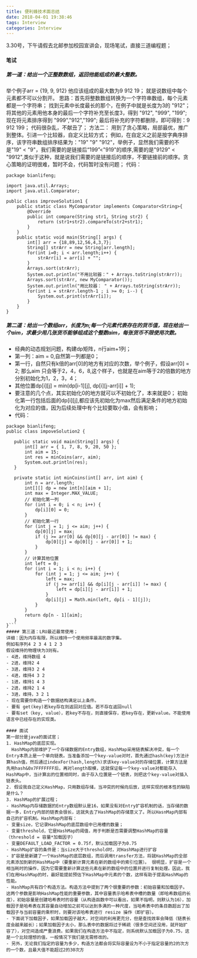 ```yaml
---
title: 便利蜂技术面总结
date: 2018-04-01 19:38:46
tags: Interview
categories: Interview
---
```

3.30号，下午请假去北邮参加校园宣讲会，现场笔试，直接三道编程题；
<!--more-->
#### 笔试
##### 第一道：给出一个正整数数组，返回他能组成的最大整数。
举个例子arr = {19, 9, 912} 他应该组成的最大数为9 912 19；
就是说数组中每个元素都不可以分割开。
思路：首先将整数数组转换为一个字符串数组，每个元素都是一个字符串；
找到元素中长度最长的那个，在例子中就是长度为3的 "912"；
将其他的元素用他本身的最后一个字符补充至长度3，得到 "912", "999", "199";
现在将元素排序得到 "999","912","199";
最后将补充的字符都删除，即可得到：9 912 199；
代码很杂乱，不献丑了；
方法二：
用到了贪心策略，局部最优，推广到整体。引进一个比较器，自定义比较方式；
例如，在自定义之前是按字典序排序，该字符串数组排序结果为："19" "9" "912"，举例子，显然我们需要的不是"19" < "9"，我们需要的是链接后“199”<"919"的顺序,需要的是"9129" < "9912",类似于这种，就是说我们需要的是链接后的顺序，不要链接前的顺序。贪心策略的证明很难，暂时不会，代码暂时没有问题；
代码：
```
package bianlifeng;

import java.util.Arrays;
import java.util.Comparator;

public class improveSolution1 {
	public static class MyComparator implements Comparator<String>{
		@Override
		public int compare(String str1, String str2) {
			return (str1+str2).compareTo(str2+str1);
		}
	}
	public static void main(String[] args) {
		int[] arr = {18,89,12,56,4,3,7};
		String[] strArr = new String[arr.length];
		for(int i=0; i < arr.length;i++) {
			strArr[i] = arr[i] + "";
		}
		Arrays.sort(strArr);
		System.out.println("不用比较器：" + Arrays.toString(strArr));
		Arrays.sort(strArr, new MyComparator());
		System.out.println("用比较器： " + Arrays.toString(strArr));
		for(int i = strArr.length-1 ; i >= 0; i--) {
			System.out.print(strArr[i]);
		}
	}
}
```
##### 第二道：给出一个数组arr，长度为n;每一个元素代表存在的货币值，现在给出一个aim，求最少用几张货币能够组成这个整数aim，每张货币不限使用次数。
- 经典的动态规划问题，构建dp矩阵，n行aim+1列；
- 第一列：aim = 0,自然第一列都是0；
- 第一行，自然只有k倍的arr[0]的地方有对应的次数，举个例子，假设arr[0] = 2;
那么aim 只会等于2，4，6，8,这个样子，也就是在aim等于2的倍数的地方分别初始化为1，2，3，4；
- 其他位置dp[i][j] = min(dp[i-1][j], dp[i][j-arr[i]] + 1);
- 要注意的几个点，其实初始化0的地方就可以不初始化了，本来就是0；
初始化第一行包括后面的dp[i][j],都应该先初始化为max然后满足条件的地方初始化为对应的值，因为后续处理中有个比较要取小值，会有影响；
 - 代码：
 ```
package bianlifeng;
public class impoveSolution2 {

	public static void main(String[] args) {
		int[] arr = { 1, 7, 8, 9, 20, 50 };
		int aim = 15;
		int res = minCoins(arr, aim);
		System.out.println(res);
	}

	private static int minCoins(int[] arr, int aim) {
		int n = arr.length;
		int[][] dp = new int[n][aim + 1];
		int max = Integer.MAX_VALUE;
		// 初始化第一列
		for (int i = 0; i < n; i++) {
			dp[i][0] = 0;
		}
		// 初始化第一行
		for (int j = 1; j <= aim; j++) {
			dp[0][j] = max;
			if (j >= arr[0] && dp[0][j - arr[0]] != max) {
				dp[0][j] = dp[0][j - arr[0]] + 1;
			}
		}
		// 计算其他位置
		int left = 0;
		for (int i = 1; i < n; i++) {
			for (int j = 1; j <= aim; j++) {
				left = max;
				if (j >= arr[i] && dp[i][j - arr[i]] != max) {
					left = dp[i][j - arr[i]] + 1;
				}
				dp[i][j] = Math.min(left, dp[i - 1][j]);
			}
		}
		return dp[n - 1][aim];
	}
}```
##### 第三道：LRU最近最常使用；
详细：因为内存有限，所以维持一个使用频率最高的数字集。
例如有序列4 2 3 4 1 2 3
假设维持的物理块为3则有。
- 4进，维持数组 4
- 2进，维持2 4
- 3进，维持3 2 4
- 4进，维持4 3 2
- 1进，维持1 4 3
- 2进，维持2 1 4
- 3进，维持，3 2 1
- 现在需要你构造一个数据结构满足以上条件。
- 要有 get(key)若key存在则返回对应值。若不存在返回null
- 要有set（key, value），若key不存在，则直接保存，若key存在，更新value。不能使用语言中已经存在的实现类。

#### 面试
第一部分是java的面试官；
1. HashMap的底层实现。
   HashMap内部维护了一个存储数据的Entry数组，HashMap采用链表解决冲突，每一个Entry本质上是一个单向链表。当准备添加一个key-value对时，首先通过hash(key)方法计算hash值，然后通过indexFor(hash,length)求该key-value对的存储位置，计算方法是先用hash&0x7FFFFFFF后，再对length取模，这就保证每一个key-value对都能存入HashMap中，当计算出的位置相同时，由于存入位置是一个链表，则把这个key-value对插入链表头。
2. 假设我自己定义HashMap，只用数组存储，当冲突的时候向后放，这样实现的根本性的缺陷是什么？
3. HashMap的扩展过程；
- HashMap内存储数据的Entry数组默认是16，如果没有对Entry扩容机制的话，当存储的数据一多，Entry内部的链表会很长，这就失去了HashMap的存储意义了。所以HasnMap内部有自己的扩容机制。HashMap内部有：
- 变量size，它记录HashMap的底层数组中已用槽的数量；
- 变量threshold，它是HashMap的阈值，用于判断是否需要调整HashMap的容量（threshold = 容量*加载因子）    
- 变量DEFAULT_LOAD_FACTOR = 0.75f，默认加载因子为0.75
- HashMap扩容的条件是：当size大于threshold时，对HashMap进行扩容  
- 扩容是是新建了一个HashMap的底层数组，而后调用transfer方法，将就HashMap的全部元素添加到新的HashMap中（要重新计算元素在新的数组中的索引位置）。 很明显，扩容是一个相当耗时的操作，因为它需要重新计算这些元素在新的数组中的位置并进行复制处理。因此，我们在用HashMap的时，最好能提前预估下HashMap中元素的个数，这样有助于提高HashMap的性能。
- HashMap共有四个构造方法。构造方法中提到了两个很重要的参数：初始容量和加载因子。这两个参数是影响HashMap性能的重要参数，其中容量表示哈希表中槽的数量（即哈希数组的长度），初始容量是创建哈希表时的容量（从构造函数中可以看出，如果不指明，则默认为16），加载因子是哈希表在其容量自动增加之前可以达到多满的一种尺度，当哈希表中的条目数超出了加载因子与当前容量的乘积时，则要对该哈希表进行 resize 操作（即扩容）。
- 下面说下加载因子，如果加载因子越大，对空间的利用更充分，但是查找效率会降低（链表长度会越来越长）；如果加载因子太小，那么表中的数据将过于稀疏（很多空间还没用，就开始扩容了），对空间造成严重浪费。如果我们在构造方法中不指定，则系统默认加载因子为0.75，这是一个比较理想的值，一般情况下我们是无需修改的。
- 另外，无论我们指定的容量为多少，构造方法都会将实际容量设为不小于指定容量的2的次方的一个数，且最大值不能超过2的30次方
